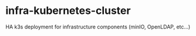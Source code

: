 # infra-kubernetes-cluster
HA k3s deployment for infrastructure components (minIO, OpenLDAP, etc...)
